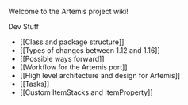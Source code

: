 Welcome to the Artemis project wiki!

Dev Stuff
* [[Class and package structure]]
* [[Types of changes between 1.12 and 1.16]]
* [[Possible ways forward]]
* [[Workflow for the Artemis port]]
* [[High level architecture and design for Artemis]]
* [[Tasks]]
* [[Custom ItemStacks and ItemProperty]]

